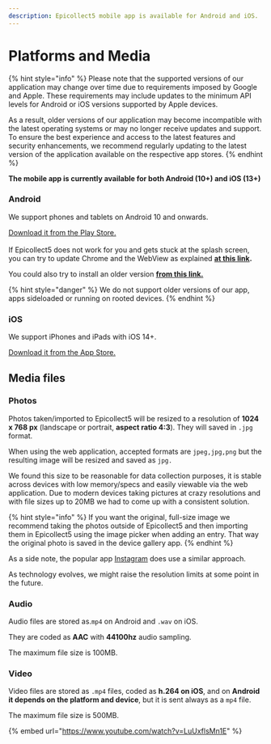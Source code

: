 ```yaml
---
description: Epicollect5 mobile app is available for Android and iOS.
---
```


# Platforms and Media

{% hint style="info" %}
Please note that the supported versions of our application may change over time due to requirements imposed by Google and Apple. These requirements may include updates to the minimum API levels for Android or iOS versions supported by Apple devices.

As a result, older versions of our application may become incompatible with the latest operating systems or may no longer receive updates and support. To ensure the best experience and access to the latest features and security enhancements, we recommend regularly updating to the latest version of the application available on the respective app stores.
{% endhint %}

**The mobile app is currently available for both Android (10+) and iOS (13+)**

### Android

We support phones and tablets on Android 10 and onwards.

[Download it from the Play Store.](https://play.google.com/store/apps/details?id=uk.ac.imperial.epicollect.five\&hl=en\_GB)\
\
If Epicollect5 does not work for you and gets stuck at the splash screen, you can try to update Chrome and the WebView as explained [**at this link**](https://supportcommunity.zebra.com/s/article/000021792?language=en\_US)**.**

You could also try to install an older version [**from this link.**](https://epicollect5-data-collection.en.aptoide.com/versions)

{% hint style="danger" %}
We do not support older versions of our app, apps sideloaded or running on rooted devices.
{% endhint %}

### iOS

We support iPhones and iPads with iOS 14+.

[Download it from the App Store.](https://itunes.apple.com/us/app/epicollect5/id1183858199?mt=8)

## Media files

### Photos

Photos taken/imported to Epicollect5 will be resized to a resolution of **1024 x 768 px** (landscape or portrait, **aspect ratio 4:3**). They will saved in `.jpg` format.

When using the web application, accepted formats are `jpeg,jpg,png` but the resulting image will be resized and saved as `jpg.`

We found this size to be reasonable for data collection purposes, it is stable across devices with low memory/specs and easily viewable via the web application. Due to modern devices taking pictures at crazy resolutions and with file sizes up to 20MB we had to come up with a consistent solution.

{% hint style="info" %}
If you want the original, full-size image we recommend taking the photos outside of Epicollect5 and then importing them in Epicollect5 using the image picker when adding an entry. That way the original photo is saved in the device gallery app.
{% endhint %}

As a side note, the popular app [Instagram](https://www.instagram.com/?hl=en) does use a similar approach.

As technology evolves, we might raise the resolution limits at some point in the future.

### Audio

Audio files are stored as.`mp4` on Android and `.wav` on iOS.

They are coded as **AAC** with **44100hz** audio sampling.

The maximum file size is 100MB.

### Video

Video files are stored as `.mp4` files, coded as **h.264 on iOS**, and on **Android it depends on the platform and device**, but it is sent always as a `mp4` file.

The maximum file size is 500MB.

{% embed url="https://www.youtube.com/watch?v=LuUxflsMn1E" %}

